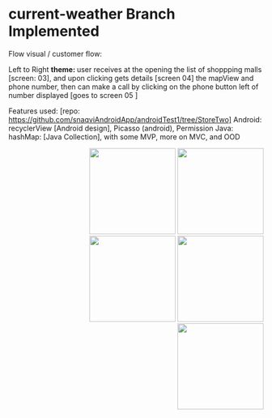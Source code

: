 # current-weather Branch Implemented 

Flow visual / customer flow:
<p> Left to Right 
<b>theme: </b>
user receives at the opening the list of shoppping malls [screen: 03], and upon clicking gets details [screen 04] the mapView and phone number, then can make a call by clicking 
on the phone button left of number displayed  [goes to screen 05 ]

Features used: 
[repo: https://github.com/snaqviAndroidApp/androidTest1/tree/StoreTwo]
Android: recyclerView [Android design], Picasso (android), Permission 
Java: hashMap: [Java Collection], with some MVP, more on MVC, and OOD
</P>

<p>       </P>
<p>       </P>
<p>       </P>
<p align="right"> 
<img src="https://github.com/snaqviAndroidApp/androidTest1/blob/StoreTwo/app/src/main/res/drawable/Launch_Permission.png"width="170" />
<img src="https://github.com/snaqviAndroidApp/androidTest1/blob/StoreTwo/app/src/main/res/drawable/Landing.png"width="170" />
<img src="https://github.com/snaqviAndroidApp/androidTest1/blob/StoreTwo/app/src/main/res/drawable/List.png"width="170" />
<img src="https://github.com/snaqviAndroidApp/androidTest1/blob/StoreTwo/app/src/main/res/drawable/detailed.png"width="170" />
<img src="https://github.com/snaqviAndroidApp/androidTest1/blob/StoreTwo/app/src/main/res/drawable/native_dialer.png"width="170" />
</p>

